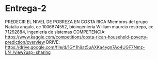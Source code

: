 # Entrega-2
PREDECIR EL NIVEL DE POBREZA EN COSTA RICA
Miembros del grupo 
Natalia angulo, cc 1006874552, bioingenieria 
William maurcio restrepo, cc 71292884, ingenieria de sistemas 
COMPETENCIA:
https://www.kaggle.com/competitions/costa-rican-household-poverty-prediction/overview
DRIVE:
https://drive.google.com/file/d/1GY1h6at5uAXKa4ygn7Ao4UGF7Nmz-LN_/view?usp=sharing
